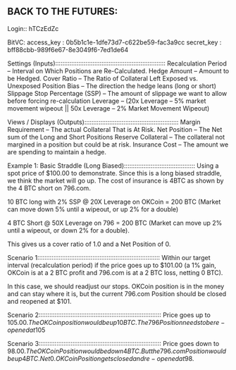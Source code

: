 BACK TO THE FUTURES:
-------------------------------------------------------------------------------
Login:: hTCzEdZc

BitVC:
access_key : 0b5b1c1e-1dfe73d7-c622be59-fac3a9cc
secret_key : bff88cbb-989f6e67-8e3049f6-7ed1de64

Settings (Inputs)::::::::::::::::::::::::::::::::::::::::::::::::::::::::::::::
Recalculation Period – Interval on Which Positions are Re-Calculated.
Hedge Amount – Amount to be Hedged.
Cover Ratio – The Ratio of Collateral Left Exposed vs. Unexposed
Position Bias – The direction the hedge leans (long or short)
Slippage Stop Percentage (SSP) – The amount of slippage we want to allow before 
                                 forcing re-calculation
Leverage – (20x Leverage – 5% market movement wipeout || 
            50x Leverage – 2% Market Movement Wipeout) 
            
Views / Displays (Outputs):::::::::::::::::::::::::::::::::::::::::::::::::::::
Margin Requirement – The actual Collateral That is At Risk.
Net Position – The Net sum of the Long and Short Positions
Reserve Collateral – The collateral not margined in a position but could be 
                    at risk. 
Insurance Cost – The amount we are spending to maintain a hedge. 


Example 1: Basic Straddle (Long Biased)::::::::::::::::::::::::::::::::::::::::
Using a spot price of $100.00 to demonstrate. Since this is a long biased 
straddle, we think the market will go up. The cost of insurance is 4BTC as 
shown by the 4 BTC short on 796.com. 

10 BTC long with 2% SSP @ 20X Leverage on OKCoin = 200 BTC 
(Market can move down 5% until a wipeout, or up 2% for a double)

4 BTC Short @ 50X Leverage on 796 = 200 BTC 
(Market can move up 2% until a wipeout, or down 2% for a double). 

This gives us a cover ratio of 1.0 and a Net Position of 0.


Scenario 1:::::::::::::::::::::::::::::::::::::::::::::::::::::::::::::::::::::
Within our target interval (recalculation period) if the price goes up to 
$101.00 (a 1% gain, OKCoin is at a 2 BTC profit and 796.com is at a 2 BTC 
loss, netting 0 BTC).

In this case, we should readjust our stops. OKCoin position is in the money 
and can stay where it is, but the current 796.com Position should be closed 
and reopened at $101. 

Scenario 2:::::::::::::::::::::::::::::::::::::::::::::::::::::::::::::::::::::
Price goes up to $105.00. The OKCoin position would be up 10 BTC. 
The 796 Position needs to be re-opened at 105$

Scenario 3:::::::::::::::::::::::::::::::::::::::::::::::::::::::::::::::::::::
Price goes down to $98.00. 
The OKCoin Position would be down 4 BTC. 
But the 796.com Position would be up 4 BTC. 
Net 0. 
OKCoin Position gets closed and re-opened at 98$.
